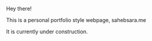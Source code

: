 Hey there!

This is a personal portfolio style webpage, sahebsara.me

It is currently under construction.
